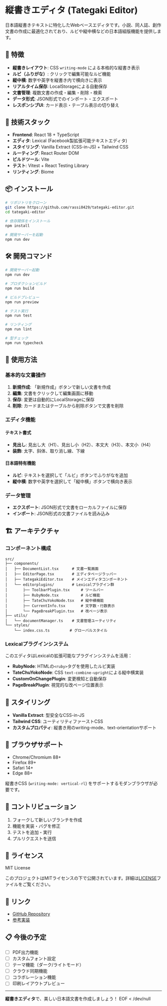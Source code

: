 # 縦書きエディタ (Tategaki Editor)

日本語縦書きテキストに特化したWebベースエディタです。小説、同人誌、創作文書の作成に最適化されており、ルビや縦中横などの日本語組版機能を提供します。

## 🌟 特徴

- **縦書きレイアウト**: CSS `writing-mode` による本格的な縦書き表示
- **ルビ（ふりがな）**: クリックで編集可能なルビ機能
- **縦中横**: 数字や英字を縦書き内で横向きに表示
- **リアルタイム保存**: LocalStorageによる自動保存
- **文書管理**: 複数文書の作成・編集・削除・検索
- **データ形式**: JSON形式でのインポート・エクスポート
- **レスポンシブUI**: カード表示・テーブル表示の切り替え

## 🚀 技術スタック

- **Frontend**: React 18 + TypeScript
- **エディタ**: Lexical (Facebook製拡張可能テキストエディタ)
- **スタイリング**: Vanilla Extract (CSS-in-JS) + Tailwind CSS
- **ルーティング**: React Router DOM
- **ビルドツール**: Vite
- **テスト**: Vitest + React Testing Library
- **リンティング**: Biome

## 📦 インストール

```bash
# リポジトリをクローン
git clone https://github.com/rassi0429/tategaki-editor.git
cd tategaki-editor

# 依存関係をインストール
npm install

# 開発サーバーを起動
npm run dev
```

## 🛠️ 開発コマンド

```bash
# 開発サーバー起動
npm run dev

# プロダクションビルド
npm run build

# ビルドプレビュー
npm run preview

# テスト実行
npm run test

# リンティング
npm run lint

# 型チェック
npm run typecheck
```

## 📝 使用方法

### 基本的な文書操作

1. **新規作成**: 「新規作成」ボタンで新しい文書を作成
2. **編集**: 文書をクリックして編集画面に移動
3. **保存**: 変更は自動的にLocalStorageに保存
4. **削除**: カードまたはテーブルから削除ボタンで文書を削除

### エディタ機能

#### テキスト書式
- **見出し**: 見出し大（H1）、見出し小（H2）、本文大（H3）、本文小（H4）
- **装飾**: 太字、斜体、取り消し線、下線

#### 日本語特有機能
- **ルビ**: テキストを選択して「ルビ」ボタンでふりがなを追加
- **縦中横**: 数字や英字を選択して「縦中横」ボタンで横向き表示

### データ管理
- **エクスポート**: JSON形式で文書をローカルファイルに保存
- **インポート**: JSON形式の文書ファイルを読み込み

## 🏗️ アーキテクチャ

### コンポーネント構成

```
src/
├── components/
│   ├── DocumentList.tsx      # 文書一覧画面
│   ├── EditorPage.tsx        # エディタページラッパー
│   ├── TategakiEditor.tsx    # メインエディタコンポーネント
│   └── editorplugins/        # Lexicalプラグイン群
│       ├── ToolbarPlugin.tsx     # ツールバー
│       ├── RubyNode.tsx          # ルビ機能
│       ├── TateChuYokoNode.tsx   # 縦中横機能
│       ├── CurrentInfo.tsx       # 文字数・行数表示
│       └── PageBreakPlugin.tsx   # 改ページ表示
├── utils/
│   └── documentManager.ts    # 文書管理ユーティリティ
└── styles/
    └── index.css.ts         # グローバルスタイル
```

### Lexicalプラグインシステム

このエディタはLexicalの拡張可能なプラグインシステムを活用：

- **RubyNode**: HTMLの`<ruby>`タグを使用したルビ実装
- **TateChuYokoNode**: CSS `text-combine-upright`による縦中横実装
- **CustomOnChangePlugin**: 変更検知と自動保存
- **PageBreakPlugin**: 視覚的な改ページ位置表示

## 🎨 スタイリング

- **Vanilla Extract**: 型安全なCSS-in-JS
- **Tailwind CSS**: ユーティリティファーストCSS
- **カスタムプロパティ**: 縦書き用のwriting-mode、text-orientationサポート

## 📱 ブラウザサポート

- Chrome/Chromium 88+
- Firefox 89+  
- Safari 14+
- Edge 88+

縦書きCSS (`writing-mode: vertical-rl`) をサポートするモダンブラウザが必要です。

## 🤝 コントリビューション

1. フォークして新しいブランチを作成
2. 機能を実装・バグを修正
3. テストを追加・実行
4. プルリクエストを送信

## 📄 ライセンス

MIT License

このプロジェクトはMITライセンスの下で公開されています。詳細は[LICENSE](LICENSE)ファイルをご覧ください。

## 🔗 リンク

- [GitHub Repository](https://github.com/rassi0429/tategaki-editor)
- [参考実装](https://vertical-japanese-input-editor.vercel.app/)

## 📋 今後の予定

- [ ] PDF出力機能
- [ ] カスタムフォント設定
- [ ] テーマ機能（ダーク/ライトモード）
- [ ] クラウド同期機能
- [ ] コラボレーション機能
- [ ] 印刷レイアウトプレビュー

---

**縦書きエディタ**で、美しい日本語文書を作成しましょう！
EOF < /dev/null
